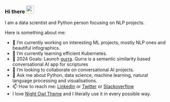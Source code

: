 ### Hi there <img src="https://media.giphy.com/media/hvRJCLFzcasrR4ia7z/giphy.gif" width="25px">

I am a data scientist and Python person focusing on NLP projects. 

Here is something about me:

- 🔭 I’m currently working on interesting ML projects, mostly NLP ones and beautiful infographics.
- 🌱 I’m currently learning efficient Kubernetes.
- 🥅 2024 Goals: Launch [qurra](https://www.qurra.app). Qurra is a semantic similarity based conversational AI app for scriptures
- 👯 I’m looking to collaborate on conversational AI projects.
- 💬 Ask me about Python, data science, machine learning, natural language processing and visualisations.
- 📫 How to reach me: [Linkedin](https://www.linkedin.com/in/atilla-guzel/) or [Twitter](https://twitter.com/atillaguzel) or [Stackoverflow](https://stackoverflow.com/users/11147295/nimbous)
- I love [Night Owl Theme](https://github.com/sdras/night-owl-vscode-theme) and I literally use it in every possible way.
